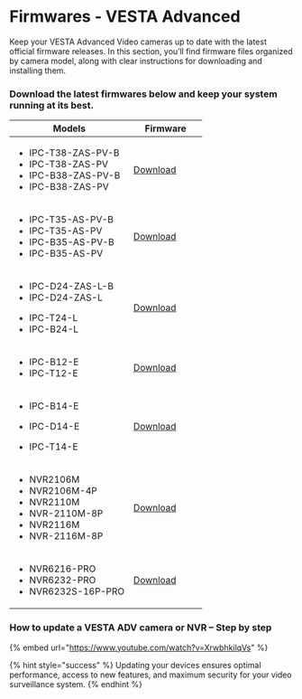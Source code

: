 # Firmwares - VESTA Advanced

Keep your VESTA Advanced Video cameras up to date with the latest official firmware releases. In this section, you’ll find firmware files organized by camera model, along with clear instructions for downloading and installing them.

### Download the latest firmwares below and keep your system running at its best.

<table><thead><tr><th>Models</th><th width="114">Firmware</th></tr></thead><tbody><tr><td><ul><li>IPC-T38-ZAS-PV-B</li><li>IPC-T38-ZAS-PV</li><li>IPC-B38-ZAS-PV-B</li><li>IPC-B38-ZAS-PV</li></ul></td><td><a href="https://gofile.me/7yryF/u9fVnKEjg">Download</a></td></tr><tr><td><ul><li>IPC-T35-AS-PV-B</li><li>IPC-T35-AS-PV</li><li>IPC-B35-AS-PV-B</li><li>IPC-B35-AS-PV</li></ul></td><td><a href="https://gofile.me/7yryF/LJPMxKDbU">Download</a></td></tr><tr><td><ul><li>IPC-D24-ZAS-L-B</li><li>IPC-D24-ZAS-L</li></ul><ul><li>IPC-T24-L</li><li>IPC-B24-L</li></ul></td><td><a href="https://gofile.me/7yryF/HYczagZrp">Download</a></td></tr><tr><td><ul><li>IPC-B12-E</li><li>IPC-T12-E</li></ul></td><td><a href="https://gofile.me/7yryF/sATc8xwL7">Download</a></td></tr><tr><td><ul><li>IPC-B14-E</li></ul><ul><li>IPC-D14-E</li></ul><ul><li>IPC-T14-E</li></ul></td><td><a href="https://gofile.me/7yryF/91rvlZK7k">Download</a></td></tr><tr><td><ul><li>NVR2106M</li><li>NVR2106M-4P</li><li>NVR2110M</li><li>NVR-2110M-8P</li><li>NVR2116M</li><li>NVR-2116M-8P<br></li></ul></td><td><a href="https://gofile.me/7yryF/Lao7apVVP">Download</a></td></tr><tr><td><ul><li>NVR6216-PRO</li><li>NVR6232-PRO</li><li>NVR6232S-16P-PRO</li></ul></td><td><a href="https://gofile.me/7yryF/Ejdb44Cjx">Download</a></td></tr></tbody></table>



### How to update a VESTA ADV camera or NVR – Step by step

{% embed url="https://www.youtube.com/watch?v=XrwbhkilqVs" %}

{% hint style="success" %}
Updating your devices ensures optimal performance, access to new features, and maximum security for your video surveillance system.
{% endhint %}

